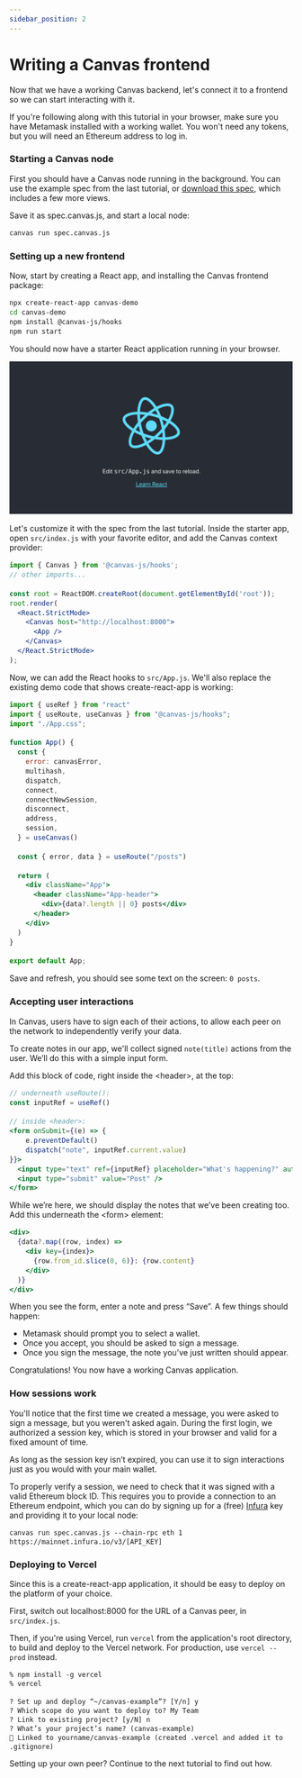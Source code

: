 ```yaml
---
sidebar_position: 2
---
```


# Writing a Canvas frontend

Now that we have a working Canvas backend, let's connect it to a frontend so we can start interacting with it.

If you're following along with this tutorial in your browser, make sure you have Metamask installed with a working wallet. You won't need any tokens, but you will need an Ethereum address to log in.

### Starting a Canvas node

First you should have a Canvas node running in the background. You can use the example spec from the last tutorial, or [download this spec](https://github.com/canvasxyz/canvas/blob/main/packages/example-chat-client/spec.canvas.js), which includes a few more views.

Save it as spec.canvas.js, and start a local node:

```bash
canvas run spec.canvas.js
```

### Setting up a new frontend

Now, start by creating a React app, and installing the Canvas frontend package:


```bash
npx create-react-app canvas-demo
cd canvas-demo
npm install @canvas-js/hooks
npm run start
```

You should now have a starter React application running in your browser.

![Screenshot of React starter app](/img/react-starter.png)

Let's customize it with the spec from the last tutorial. Inside the starter app, open `src/index.js` with your favorite editor, and add the Canvas context provider:

```jsx
import { Canvas } from '@canvas-js/hooks';
// other imports...

const root = ReactDOM.createRoot(document.getElementById('root'));
root.render(
  <React.StrictMode>
    <Canvas host="http://localhost:8000">
      <App />
    </Canvas>
  </React.StrictMode>
);
```

Now, we can add the React hooks to `src/App.js`. We'll also replace the existing demo code that shows create-react-app is working:

```jsx
import { useRef } from "react"
import { useRoute, useCanvas } from "@canvas-js/hooks";
import "./App.css";

function App() {
  const {
    error: canvasError,
    multihash,
    dispatch,
    connect,
    connectNewSession,
    disconnect,
    address,
    session,
  } = useCanvas()

  const { error, data } = useRoute("/posts")

  return (
    <div className="App">
      <header className="App-header">
        <div>{data?.length || 0} posts</div>
      </header>
    </div>
  )
}

export default App;
```

Save and refresh, you should see some text on the screen: `0 posts`.


### Accepting user interactions

In Canvas, users have to sign each of their actions, to allow each peer on the network to independently verify your data.

To create notes in our app, we'll collect signed `note(title)` actions from the user. We’ll do this with a simple input form.

Add this block of code, right inside the <header\>, at the top:

```jsx
// underneath useRoute():
const inputRef = useRef()

// inside <header>:
<form onSubmit={(e) => {
    e.preventDefault()
    dispatch("note", inputRef.current.value)
}}>
  <input type="text" ref={inputRef} placeholder="What's happening?" autoFocus="on" />
  <input type="submit" value="Post" />
</form>
```

While we’re here, we should display the notes that we’ve been creating too. Add this underneath the <form\> element:

```jsx
<div>
  {data?.map((row, index) =>
    <div key={index}>
      {row.from_id.slice(0, 6)}: {row.content}
    </div>
  )}
</div>
```

When you see the form, enter a note and press “Save”. A few things should happen:

- Metamask should prompt you to select a wallet.
- Once you accept, you should be asked to sign a message.
- Once you sign the message, the note you’ve just written should appear.

Congratulations! You now have a working Canvas application.


### How sessions work

You'll notice that the first time we created a message, you were asked to sign a message, but you weren't asked again. During the first login, we authorized a session key, which is stored in your browser and valid for a fixed amount of time.

As long as the session key isn’t expired, you can use it to sign interactions just as you would with your main wallet.

To properly verify a session, we need to check that it was signed with a valid Ethereum block ID. This requires you to provide a connection to an Ethereum endpoint, which you can do by signing up for a (free) [Infura](https://infura.io/) key and providing it to your local node:

```
canvas run spec.canvas.js --chain-rpc eth 1 https://mainnet.infura.io/v3/[API_KEY]
```

### Deploying to Vercel

Since this is a create-react-app application, it should be easy to deploy on the platform of your choice.

First, switch out localhost:8000 for the URL of a Canvas peer, in `src/index.js`.

Then, if you're using Vercel, run `vercel` from the application's root directory, to build and deploy to the Vercel network. For production, use `vercel --prod` instead.

```
% npm install -g vercel
% vercel

? Set up and deploy “~/canvas-example”? [Y/n] y
? Which scope do you want to deploy to? My Team
? Link to existing project? [y/N] n
? What’s your project’s name? (canvas-example)
🔗 Linked to yourname/canvas-example (created .vercel and added it to .gitignore)
```

Setting up your own peer? Continue to the next tutorial to find out how.
